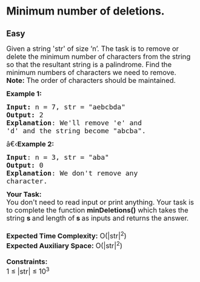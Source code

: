 # Minimum number of deletions.
## Easy 
<div class="problem-statement">
                <p></p><p><span style="font-size:18px">Given a string 'str'&nbsp;of size ‘n’. The task is to remove or delete the minimum number of characters from the string so that the resultant string is a palindrome. Find the minimum numbers of characters we need to remove.</span><br>
<span style="font-size:18px"><strong>Note:</strong> The order of characters should be maintained.</span></p>

<p><span style="font-size:18px"><strong>Example 1:</strong></span></p>

<pre style="position: relative;"><span style="font-size:18px"><strong>Input: </strong>n = 7,<strong> </strong>str = "aebcbda"
<strong>Output:</strong> 2
<strong>Explanation</strong>: We'll remove 'e' and
'd' and the string become "abcba".</span><div class="open_grepper_editor" title="Edit &amp; Save To Grepper"></div></pre>

<p><span style="font-size:18px">â€‹<strong>Example 2:</strong></span></p>

<pre style="position: relative;"><span style="font-size:18px"><strong>Input</strong>: n = 3, str = "aba"
<strong>Output:</strong> 0
<strong>Explanation</strong>: We don't remove any
character.
</span><div class="open_grepper_editor" title="Edit &amp; Save To Grepper"></div></pre>

<p><span style="font-size:18px"><strong>Your Task:&nbsp;&nbsp;</strong><br>
You don't need to read input or print anything. Your task is to complete the function&nbsp;<strong>minDeletions()</strong>&nbsp;which takes the string&nbsp;<strong>s </strong>and length of<strong> s&nbsp;</strong>as inputs and returns the answer.<br>
<br>
<strong>Expected Time Complexity:</strong>&nbsp;O(|str|<sup>2</sup>)<br>
<strong>Expected Auxiliary Space:</strong>&nbsp;O(|str|<sup>2</sup>)<br>
<br>
<strong>Constraints:</strong><br>
1 ≤ |str| ≤&nbsp;10<sup>3</sup></span></p>

<p>&nbsp;</p>
 <p></p>
            </div>